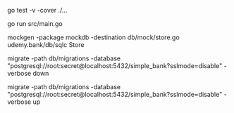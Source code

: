 
go test -v -cover ./...

go run src/main.go

mockgen -package mockdb -destination db/mock/store.go udemy.bank/db/sqlc Store

migrate -path db/migrations -database "postgresql://root:secret@localhost:5432/simple_bank?sslmode=disable" -verbose down

migrate -path db/migrations -database "postgresql://root:secret@localhost:5432/simple_bank?sslmode=disable" -verbose up